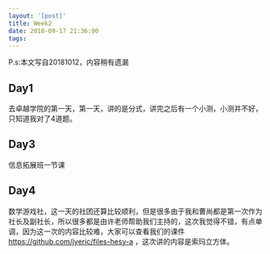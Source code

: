 ```yaml
---
layout: '[post]'
title: Week2
date: 2018-09-17 21:36:00
tags:
---
```



P.s:本文写自20181012，内容稍有遗漏
## Day1
去卓越学院的第一天，第一天，讲的是分式，讲完之后有一个小测，小测并不好，只知道我对了4道题。
## Day3
信息拓展班一节课
## Day4
数学游戏社，这一天的社团还算比较顺利，但是很多由于我和曹尚都是第一次作为社长及副社长，所以很多都是由许老师帮助我们主持的，这次我觉得不错，有点单调，因为这一次的内容比较难，大家可以查看我们的课件 https://github.com/jyeric/files-hesy-a ，这次讲的内容是索玛立方体。
